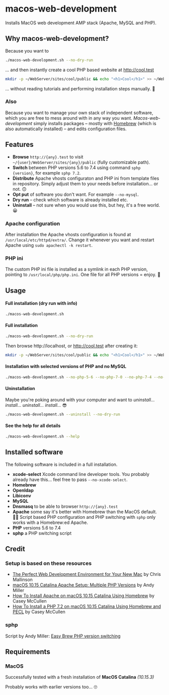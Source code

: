 # macos-web-development

Installs MacOS web development AMP stack (Apache, MySQL and PHP).


## Why macos-web-development?

Because you want to

```bash
./macos-web-development.sh --no-dry-run
```

... and then instantly create a cool PHP based website at http://cool.test

```bash
mkdir -p ~/WebServer/sites/cool/public && echo "<h1>Cool</h1>" >> ~/WebServer/sites/cool/public/index.php
```

... without reading tutorials and performing installation steps manually. 🤩

### Also

Because you want to manage your own stack of independent software, which you are free to mess around with in any way you want. *Macos-web-development* simply installs packages – mostly with [Homebrew](https://brew.sh) (which is also automatically installed) – and edits configuration files.



## Features

- **Browse** `http://{any}.test` to visit `~/{user}/WebServer/sites/{any}/public` (fully customizable path).
- **Switch** between PHP versions 5.6 to 7.4 using command `sphp {version}`, for example `sphp 7.2`.
- **Distribute** Apache vhosts configuraton and PHP ini from template files in repository. Simply adjust them to your needs before installation... or not. 🙃
- **Opt put** of software you don't want. For example `--no-mysql`.
- **Dry run** – check which software is already installed etc.
- **Uninstall** – not sure when you would use this, but hey, it's a free world. 😀

### Apache configuration

After installation the Apache vhosts configuration is found at `/usr/local/etc/httpd/extra/`. Change it whenever you want and restart Apache using `sudo apachectl -k restart`.


### PHP ini

The custom PHP ini file is installed as a symlink in each PHP version, pointing to `/usr/local/php/php.ini`. One file for all PHP versions = enjoy. 🥳


## Usage

#### Full installation (dry run with info)

```bash
./macos-web-development.sh
```


#### Full installation

```bash
./macos-web-development.sh --no-dry-run
```

Then browse http://localhost, or http://cool.test after creating it:

```bash
mkdir -p ~/WebServer/sites/cool/public && echo "<h1>Cool</h1>" >> ~/WebServer/sites/cool/public/index.html
```


#### Installation with selected versions of PHP and no MySQL

```bash
./macos-web-development.sh --no-php-5-6 --no-php-7-0 --no-php-7-4 --no-mysql --no-dry-run
```


#### Uninstallation

Maybe you're poking around with your computer and want to *uninstall... install... uninstall... install...* 😎

```bash
./macos-web-development.sh --uninstall --no-dry-run
```


#### See the help for all details

```bash
./macos-web-development.sh --help
```


## Installed software

The following software is included in a full installation.

- **xcode-select** Xcode command line developer tools. You probably already have this... feel free to pass `--no-xcode-select`.
- **Homebrew**
- **Openldap**
- **Libiconv**
- **MySQL**
- **Dnsmasq** to be able to browser `http://{any}.test`
- **Apache** some say it's better with Homebrew than the MacOS default. 🤷‍♂️ Script based PHP configuration and PHP switching with `sphp` only works with a Homebrew:ed Apache.
- **PHP** versions 5.6 to 7.4
- **sphp** a PHP switching script


## Credit

### Setup is based on these resources

- [The Perfect Web Development Environment for Your New Mac](https://mallinson.ca/posts/5/the-perfect-web-development-environment-for-your-new-mac) by Chris Mallinson
- [macOS 10.15 Catalina Apache Setup: Multiple PHP Versions](https://getgrav.org/blog/macos-catalina-apache-multiple-php-versions) by Andy Miller
- [How To Install Apache on macOS 10.15 Catalina Using Homebrew](https://medium.com/better-programming/how-to-install-apache-on-macos-10-15-catalina-using-homebrew-78373ad962eb) by Casey McCullen
- [How To Install a PHP 7.2 on macOS 10.15 Catalina Using Homebrew and PECL](https://medium.com/better-programming/how-to-install-a-php-7-2-on-macos-10-15-catalina-using-homebrew-and-pecl-ad5b6c9ffb17) by Casey McCullen

### sphp

Script by Andy Miller: [Easy Brew PHP version switching](https://gist.github.com/rhukster/f4c04f1bf59e0b74e335ee5d186a98e2)


## Requirements

### MacOS

Successfully tested with a fresh installation of **MacOS Catalina** *(10.15.3)*

Probably works with earlier versions too... 🙄